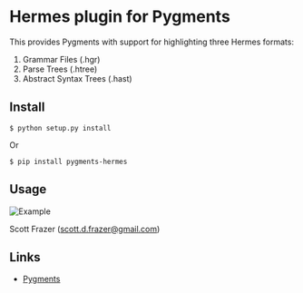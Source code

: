 Hermes plugin for Pygments
==========================

This provides Pygments with support for highlighting three Hermes formats:

1. Grammar Files (.hgr)
2. Parse Trees (.htree)
3. Abstract Syntax Trees (.hast)

Install
--------

    $ python setup.py install

Or

    $ pip install pygments-hermes

Usage
-------

![Example](https://github.com/scottfrazer/pygments-hermes/raw/master/img/example.png)

Scott Frazer (scott.d.frazer@gmail.com)

Links
-----

* [Pygments](http://pygments.org/)
